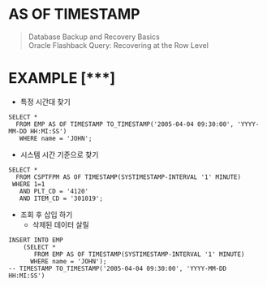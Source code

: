 # AS OF TIMESTAMP
> Database Backup and Recovery Basics  
> Oracle Flashback Query: Recovering at the Row Level



# EXAMPLE [***]
* 특정 시간대 찾기
```
SELECT * 
  FROM EMP AS OF TIMESTAMP TO_TIMESTAMP('2005-04-04 09:30:00', 'YYYY-MM-DD HH:MI:SS')  
   WHERE name = 'JOHN';
```

* 시스템 시간 기준으로 찾기
```
SELECT * 
  FROM CSPTFPM AS OF TIMESTAMP(SYSTIMESTAMP-INTERVAL '1' MINUTE) 
 WHERE 1=1 
   AND PLT_CD = '4120' 
   AND ITEM_CD = '301019';
```

* 조회 후 삽입 하기  
  - 삭제된 데이터 살릴
```
INSERT INTO EMP 
    (SELECT * 
       FROM EMP AS OF TIMESTAMP(SYSTIMESTAMP-INTERVAL '1' MINUTE) 
      WHERE name = 'JOHN');
-- TIMESTAMP TO_TIMESTAMP('2005-04-04 09:30:00', 'YYYY-MM-DD HH:MI:SS')
```
